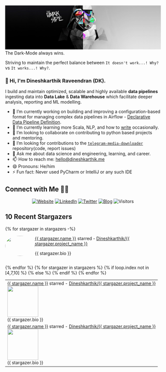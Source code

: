 ![](https://github.com/Dineshkarthik/Dineshkarthik/blob/master/assets/cover.jpg)
The Dark-Mode always wins.

Striving to maintain the perfect balance between `It doesn't work...! Why?` vs `It works...! Why?`.

### 👋 Hi, I'm Dineshkarthik Raveendran (DK).

I build and maintain optimized, scalable and highly available **data pipelines** ingesting data into **Data Lake** & **Data Warehouse** which facilitate deeper analysis, reporting and ML modelling.


- 🔭 I’m currently working on building and improving a configuration-based format for managing complex data pipelines in Airflow - [Declarative Data Pipeline Definition](https://www.thoughtworks.com/de/radar/techniques?blipid=202005084).
- 🌱 I’m currently learning more Scala, NLP, and how to [write](https://medium.com/@dineshkarthik.r) occasionally.
- 👯 I’m looking to collaborate on contributing to python based projects and mentoring.
- 🤔 I’m looking for contributions to the [`telegram-media-downloader`](https://github.com/Dineshkarthik/telegram_media_downloader) repository(code, report issues) 
- 💬 Ask me about data science and engineering, learning, and career.
- 📫 How to reach me: [hello@dineshkarthik.me](mailto:hello@dineshkarthik.me)
- 😄 Pronouns: He/him
- ⚡ Fun fact: Never used PyCharm or IntelliJ or any such IDE

## Connect with Me 🤝🏻

<p align="center">
<a href="https://dineshkarthik.me"><img alt="Website" src="https://img.shields.io/badge/Website-dineshkarthik.me-blue?style=flat&logo=google-chrome"></a>
<a href="https://www.linkedin.com/in/dineshkarthik-r/"><img alt="LinkedIn" src="https://img.shields.io/badge/LinkedIN-Dineshkarthik%20Raveendran-blue?style=flat&logo=linkedin"></a>
<a href="https://twitter.com/Dineshkarthik_R"><img alt="Twitter" src="https://img.shields.io/badge/Twitter-Dineshkarthik%20R-blue?style=flat&logo=twitter"></a>
<a href="https://medium.com/@dineshkarthik.r"><img alt="Blog" src="https://img.shields.io/badge/Medium-Dineshkarthik%20Raveendran-blue?style=flat&logo=medium"></a>
<img alt="Visitors" src="https://visitor-badge.laobi.icu/badge?page_id=Dineshkarthik">
</p>


## 10 Recent Stargazers
{% for stargazer in stargazers -%}

<a href='https://github.com/{{ stargazer.login }}'>
  <img style="border-radius:50%" align="left" src='{{ stargazer.avatar }}' width="96" height="65"/>
</a>

<a href='https://github.com/{{ stargazer.login }}'>{{ stargazer.name }}</a> starred - <a href='{{ stargazer.project_url }}'>Dineshkarthik/{{ stargazer.project_name }}</a>

{{ stargazer.bio }}

<h2></h2>
{% endfor %}




<table cellpadding="0" cellspacing="0" width="100%" text-align="center">
<tr>
{% for stargazer in stargazers %}
  {% if loop.index not in [4,7,10] %}
  <td padding-bottom= "20px">
    <a href='https://github.com/{{ stargazer.login }}'>{{ stargazer.name }}</a> starred - <a href='{{ stargazer.project_url }}'> Dineshkarthik/{{ stargazer.project_name }} </a></br>
    <img src="{{ stargazer.avatar }}"  width="100" height="100" align="center"/></br>
    {{ stargazer.bio }}
  </td>
  {% else %}
  </tr>
  <tr>
  <td padding-bottom= "20px">
    <a href='https://github.com/{{ stargazer.login }}'>{{ stargazer.name }}</a> starred - <a href='{{ stargazer.project_url }}'> Dineshkarthik/{{ stargazer.project_name }} </a></br>
    <img src="{{ stargazer.avatar }}"  width="100" height="100" align="center"/></br>
    {{ stargazer.bio }}
  </td>
  {% endif %}
{% endfor %}
</tr>
</table>
